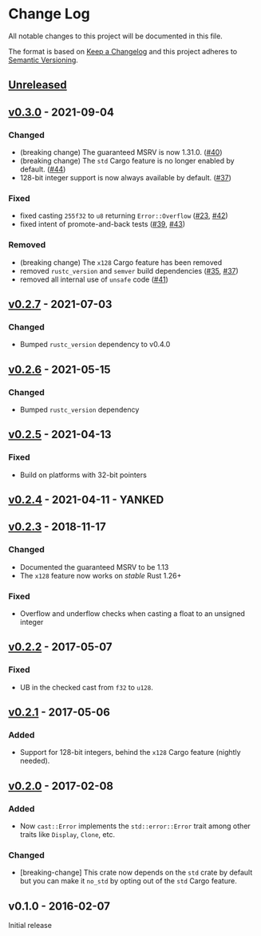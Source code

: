 # Change Log

All notable changes to this project will be documented in this file.

The format is based on [Keep a Changelog](http://keepachangelog.com/)
and this project adheres to [Semantic Versioning](http://semver.org/).

## [Unreleased]

## [v0.3.0] - 2021-09-04

### Changed

- (breaking change) The guaranteed MSRV is now 1.31.0. ([#40])
- (breaking change) The `std` Cargo feature is no longer enabled by default. ([#44])
- 128-bit integer support is now always available by default. ([#37])

[#37]: https://github.com/japaric/cast.rs/pull/37
[#40]: https://github.com/japaric/cast.rs/pull/40
[#44]: https://github.com/japaric/cast.rs/pull/44

### Fixed

- fixed casting `255f32` to `u8` returning `Error::Overflow` ([#23], [#42])
- fixed intent of promote-and-back tests ([#39], [#43])

[#23]: https://github.com/japaric/cast.rs/issues/23
[#39]: https://github.com/japaric/cast.rs/issues/39
[#42]: https://github.com/japaric/cast.rs/pull/42
[#43]: https://github.com/japaric/cast.rs/pull/43

### Removed

- (breaking change) The `x128` Cargo feature has been removed
- removed `rustc_version` and `semver` build dependencies ([#35], [#37])
- removed all internal use of `unsafe` code ([#41])

[#35]: https://github.com/japaric/cast.rs/issues/35
[#41]: https://github.com/japaric/cast.rs/pull/41

## [v0.2.7] - 2021-07-03

### Changed

- Bumped `rustc_version` dependency to v0.4.0

## [v0.2.6] - 2021-05-15

### Changed

- Bumped `rustc_version` dependency

## [v0.2.5] - 2021-04-13

### Fixed

- Build on platforms with 32-bit pointers

## [v0.2.4] - 2021-04-11 - YANKED

## [v0.2.3] - 2018-11-17

### Changed

- Documented the guaranteed MSRV to be 1.13
- The `x128` feature now works on *stable* Rust 1.26+

### Fixed

- Overflow and underflow checks when casting a float to an unsigned integer

## [v0.2.2] - 2017-05-07

### Fixed

- UB in the checked cast from `f32` to `u128`.

## [v0.2.1] - 2017-05-06

### Added

- Support for 128-bit integers, behind the `x128` Cargo feature (nightly
  needed).

## [v0.2.0] - 2017-02-08

### Added

- Now `cast::Error` implements the `std::error::Error` trait among other traits
  like `Display`, `Clone`, etc.

### Changed

- [breaking-change] This crate now depends on the `std` crate by default but you
  can make it `no_std` by opting out of the `std` Cargo feature.

## v0.1.0 - 2016-02-07

Initial release

[Unreleased]: https://github.com/japaric/cast.rs/compare/v0.3.0...HEAD
[v0.3.0]: https://github.com/japaric/cast.rs/compare/v0.2.7...v0.3.0
[v0.2.7]: https://github.com/japaric/cast.rs/compare/v0.2.6...v0.2.7
[v0.2.6]: https://github.com/japaric/cast.rs/compare/v0.2.5...v0.2.6
[v0.2.5]: https://github.com/japaric/cast.rs/compare/v0.2.4...v0.2.5
[v0.2.4]: https://github.com/japaric/cast.rs/compare/v0.2.3...v0.2.4
[v0.2.3]: https://github.com/japaric/cast.rs/compare/v0.2.2...v0.2.3
[v0.2.2]: https://github.com/japaric/cast.rs/compare/v0.2.1...v0.2.2
[v0.2.1]: https://github.com/japaric/cast.rs/compare/v0.2.0...v0.2.1
[v0.2.0]: https://github.com/japaric/cast.rs/compare/v0.1.0...v0.2.0
